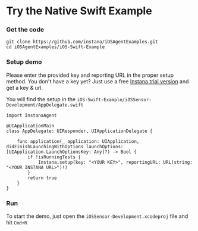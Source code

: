 # Try the Native Swift Example

### Get the code
```
git clone https://github.com/instana/iOSAgentExamples.git
cd iOSAgentExamples/iOS-Swift-Example
```

### Setup demo
Please enter the provided key and reporting URL in the proper setup method. You don't have a key yet? Just use a free  [Instana trial version](https://www.instana.com/trial/) and get a key & url.

You will find the setup in the `iOS-Swift-Example/iOSSensor-Development/AppDelegate.swift`

```
import InstanaAgent

@UIApplicationMain
class AppDelegate: UIResponder, UIApplicationDelegate {

    func application(_ application: UIApplication, didFinishLaunchingWithOptions launchOptions: [UIApplication.LaunchOptionsKey: Any]?) -> Bool {
        if !isRunningTests {
            Instana.setup(key: "<YOUR KEY>", reportingURL: URL(string: "<YOUR INSTANA URL>")!)
        }
        return true
    }
}
```

### Run 
To start the demo, just open the `iOSSensor-Development.xcodeproj` file and hit `Cmd+R`

